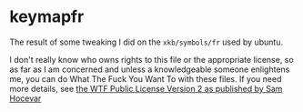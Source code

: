 keymapfr
========

The result of some tweaking I did on the `xkb/symbols/fr` used by ubuntu.

I don't really know who owns rights to this file or the appropriate license, so as far as I am concerned
and unless a knowledgeable someone enlightens me, you can do What The Fuck You Want To with these files.
If you need more details, see [the WTF Public License Version 2 as published by Sam Hocevar](http://wtfpl.net)
